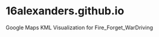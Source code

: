 16alexanders.github.io
======================

Google Maps KML Visualization for Fire_Forget_WarDriving
